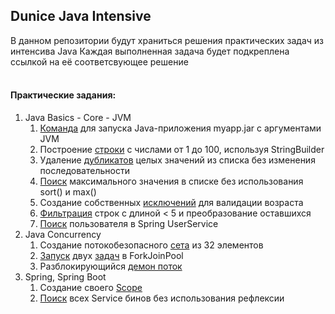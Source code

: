 ## Dunice Java Intensive

В данном репозитории будут храниться решения практических задач из интенсива Java
Каждая выполненная задача будет подкреплена ссылкой на её соответсвующее решение
<br/>
<br/>
#### Практические задания:
1. Java Basics - Core - JVM
   1. [Команда](java-basic-core-jvm/src/main/resources/scripts/archive_and_run.sh) для запуска Java-приложения myapp.jar с аргументами JVM
   2. Построение [строки](java-basic-core-jvm/src/main/java/net/dunice/intensive/basics/StringConcatenation.java) с числами от 1 до 100, используя StringBuilder
   3. Удаление [дубликатов](java-basic-core-jvm/src/main/java/net/dunice/intensive/basics/RemoveDuplicates.java) целых значений из списка без изменения последовательности
   4. [Поиск](java-basic-core-jvm/src/main/java/net/dunice/intensive/basics/FindMax.java) максимального значения в списке без использования sort() и max()
   5. Создание собственных [исключений](java-basic-core-jvm/src/main/java/net/dunice/intensive/basics/UserAgeChecker.java) для валидации возраста
   6. [Фильтрация](java-basic-core-jvm/src/main/java/net/dunice/intensive/basics/StreamApi.java) строк с длиной < 5 и преобразование оставшихся
   7. [Поиск](java-basic-core-jvm/src/main/java/net/dunice/intensive/basics/spring/UserService.java) пользователя в Spring UserService
2. Java Concurrency
   1. Создание потокобезопасного [сета](java-basic-core-jvm/src/main/java/net/dunice/intensive/core/ThreadSafeSets.java) из 32 элементов 
   2. [Запуск](java-concurrency/src/main/java/net/dunice/intensive/concurrency/ForkJoinPools.java) двух [задач](java-concurrency/src/main/java/net/dunice/intensive/concurrency/ParallelStreamRecursiveTask.java) в ForkJoinPool 
   3. Разблокирующийся [демон поток](java-concurrency/src/main/java/net/dunice/intensive/concurrency/DaemonTask.java)
3. Spring, Spring Boot
   1. Создание своего [Scope](spring_spring_boot/src/main/java/net/dunice/intensive/spring_boot/tasks/CachedPoolScope.java)
   2. [Поиск](spring_spring_boot/src/main/java/net/dunice/intensive/spring_boot/tasks/GetServices.java) всех Service бинов без использования рефлексии
